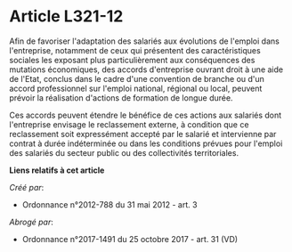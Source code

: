 # Article L321-12

Afin de favoriser l'adaptation des salariés aux évolutions de l'emploi dans l'entreprise, notamment de ceux qui présentent
des caractéristiques sociales les exposant plus particulièrement aux conséquences des mutations économiques, des accords
d'entreprise ouvrant droit à une aide de l'Etat, conclus dans le cadre d'une convention de branche ou d'un accord
professionnel sur l'emploi national, régional ou local, peuvent prévoir la réalisation d'actions de formation de longue
durée.

Ces accords peuvent étendre le bénéfice de ces actions aux salariés dont l'entreprise envisage le reclassement externe, à
condition que ce reclassement soit expressément accepté par le salarié et intervienne par contrat à durée indéterminée ou
dans les conditions prévues pour l'emploi des salariés du secteur public ou des collectivités territoriales.

**Liens relatifs à cet article**

_Créé par_:

  - Ordonnance n°2012-788 du 31 mai 2012 - art. 3

_Abrogé par_:

  - Ordonnance n°2017-1491 du 25 octobre 2017 - art. 31 (VD)
